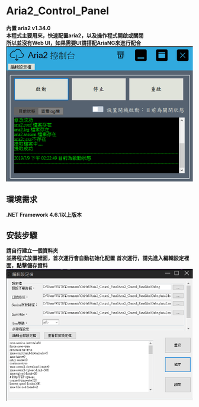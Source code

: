 # Aria2_Control_Panel
**內置 aria2 v1.34.0**<br>
**本程式主要用來，快速配置aria2，以及操作程式開啟或關閉**<br>
**所以並沒有Web UI，如果需要UI請搭配AriaNG來進行配合**
![主程式圖片](https://github.com/king567/Aria2_Control_Panel/blob/master/program.png)<br>
## 環境需求
**.NET Framework 4.6.1以上版本**
## 安裝步驟
**請自行建立一個資料夾**<br>
**並將程式放置裡面，首次運行會自動初始化配置**
**首次運行，請先進入編輯設定裡面，點擊儲存資料**
![主程式設定](https://github.com/king567/Aria2_Control_Panel/blob/master/setting.png)
